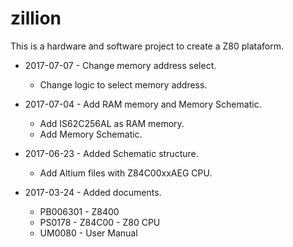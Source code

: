 # zillion
This is a hardware and software project to create a Z80 plataform.

* 2017-07-07 - Change memory address select.
  * Change logic to select memory address.

* 2017-07-04 - Add RAM memory and Memory Schematic.
  * Add IS62C256AL as RAM memory.
  * Add Memory Schematic.

* 2017-06-23 - Added Schematic structure.
  * Add Altium files with Z84C00xxAEG CPU.

* 2017-03-24 - Added documents.
  * PB006301 - Z8400
  * PS0178   - Z84C00 - Z80 CPU
  * UM0080   - User Manual
  